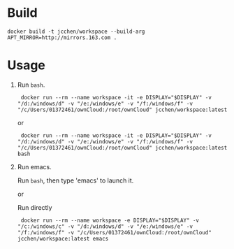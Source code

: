 
Build
=====

    docker build -t jcchen/workspace --build-arg APT_MIRROR=http://mirrors.163.com .


Usage
=====

1. Run `bash`.

        docker run --rm --name workspace -it -e DISPLAY="$DISPLAY" -v "/d:/windows/d" -v "/e:/windows/e" -v "/f:/windows/f" -v "/c/Users/01372461/ownCloud:/root/ownCloud" jcchen/workspace:latest

    or

        docker run --rm --name workspace -it -e DISPLAY="$DISPLAY" -v "/d:/windows/d" -v "/e:/windows/e" -v "/f:/windows/f" -v "/c/Users/01372461/ownCloud:/root/ownCloud" jcchen/workspace:latest bash

2. Run emacs.

    Run `bash`, then type 'emacs' to launch it.

    or

    Run directly

        docker run --rm --name workspace -e DISPLAY="$DISPLAY" -v "/c:/windows/c" -v "/d:/windows/d" -v "/e:/windows/e" -v "/f:/windows/f" -v "/c/Users/01372461/ownCloud:/root/ownCloud" jcchen/workspace:latest emacs


